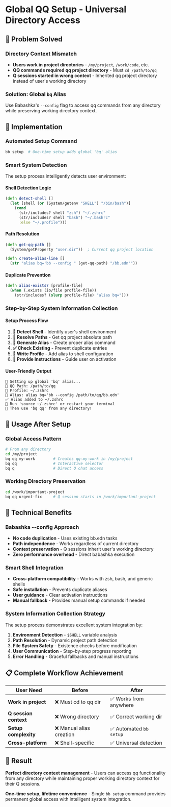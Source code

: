 # Global QQ Setup - Universal Directory Access

## 🎯 **Problem Solved**

### **Directory Context Mismatch**
- **Users work in project directories** - `/my/project`, `/work/code`, etc.
- **QQ commands required qq project directory** - Must `cd /path/to/qq`
- **Q sessions started in wrong context** - Inherited qq project directory instead of user's working directory

### **Solution: Global `bq` Alias**
Use Babashka's `--config` flag to access qq commands from any directory while preserving working directory context.

## 🚀 **Implementation**

### **Automated Setup Command**
```bash
bb setup  # One-time setup adds global 'bq' alias
```

### **Smart System Detection**
The setup process intelligently detects user environment:

#### **Shell Detection Logic**
```clojure
(defn detect-shell []
  (let [shell (or (System/getenv "SHELL") "/bin/bash")]
    (cond
      (str/includes? shell "zsh") "~/.zshrc"
      (str/includes? shell "bash") "~/.bashrc"
      :else "~/.profile")))
```

#### **Path Resolution**
```clojure
(defn get-qq-path []
  (System/getProperty "user.dir"))  ; Current qq project location

(defn create-alias-line []
  (str "alias bq='bb --config " (get-qq-path) "/bb.edn'"))
```

#### **Duplicate Prevention**
```clojure
(defn alias-exists? [profile-file]
  (when (.exists (io/file profile-file))
    (str/includes? (slurp profile-file) "alias bq=")))
```

### **Step-by-Step System Information Collection**

#### **Setup Process Flow**
1. **🔧 Detect Shell** - Identify user's shell environment
2. **📁 Resolve Paths** - Get qq project absolute path
3. **🔗 Generate Alias** - Create proper alias command
4. **✅ Check Existing** - Prevent duplicate entries
5. **📝 Write Profile** - Add alias to shell configuration
6. **🔄 Provide Instructions** - Guide user on activation

#### **User-Friendly Output**
```
🔧 Setting up global 'bq' alias...
📁 QQ Path: /path/to/qq
📝 Profile: ~/.zshrc
🔗 Alias: alias bq='bb --config /path/to/qq/bb.edn'
✅ Alias added to ~/.zshrc
🔄 Run 'source ~/.zshrc' or restart your terminal
🚀 Then use 'bq qq' from any directory!
```

## 🎯 **Usage After Setup**

### **Global Access Pattern**
```bash
# From any directory
cd /my/project
bq qq my-work        # Creates qq-my-work in /my/project
bq qq                # Interactive selector
bq q                 # Direct Q chat access
```

### **Working Directory Preservation**
```bash
cd /work/important-project
bq qq urgent-fix     # Q session starts in /work/important-project
```

## 🔧 **Technical Benefits**

### **Babashka --config Approach**
- **No code duplication** - Uses existing bb.edn tasks
- **Path independence** - Works regardless of current directory
- **Context preservation** - Q sessions inherit user's working directory
- **Zero performance overhead** - Direct babashka execution

### **Smart Shell Integration**
- **Cross-platform compatibility** - Works with zsh, bash, and generic shells
- **Safe installation** - Prevents duplicate aliases
- **User guidance** - Clear activation instructions
- **Manual fallback** - Provides manual setup commands if needed

### **System Information Collection Strategy**
The setup process demonstrates excellent system integration by:

1. **Environment Detection** - `$SHELL` variable analysis
2. **Path Resolution** - Dynamic project path detection  
3. **File System Safety** - Existence checks before modification
4. **User Communication** - Step-by-step progress reporting
5. **Error Handling** - Graceful fallbacks and manual instructions

## 📋 **Complete Workflow Achievement**

| User Need | Before | After |
|-----------|--------|-------|
| **Work in project** | ❌ Must cd to qq dir | ✅ Works from anywhere |
| **Q session context** | ❌ Wrong directory | ✅ Correct working dir |
| **Setup complexity** | ❌ Manual alias creation | ✅ Automated `bb setup` |
| **Cross-platform** | ❌ Shell-specific | ✅ Universal detection |

## 🎉 **Result**

**Perfect directory context management** - Users can access qq functionality from any directory while maintaining proper working directory context for their Q sessions.

**One-time setup, lifetime convenience** - Single `bb setup` command provides permanent global access with intelligent system integration.
